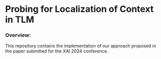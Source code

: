 # Probing for Localization of Context in TLM

### Overview:
This repository contains the implementation of our approach proposed in the paper submitted for the XAI 2024 conference.

